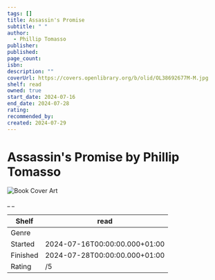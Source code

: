 ```yaml
---
tags: []
title: Assassin's Promise
subtitle: " "
author:
  - Phillip Tomasso
publisher:
published:
page_count:
isbn:
description: ""
coverUrl: https://covers.openlibrary.org/b/olid/OL38692677M-M.jpg
shelf: read
owned: true
start_date: 2024-07-16
end_date: 2024-07-28
rating:
recommended_by:
created: 2024-07-29
---
```


# Assassin's Promise by Phillip Tomasso

![Book Cover Art](https://covers.openlibrary.org/b/olid/OL38692677M-M.jpg)

_ _

| Shelf | read |
| --- | --- |
| Genre |  |
| Started | 2024-07-16T00:00:00.000+01:00 |
| Finished | 2024-07-28T00:00:00.000+01:00 |
| Rating | /5 |

